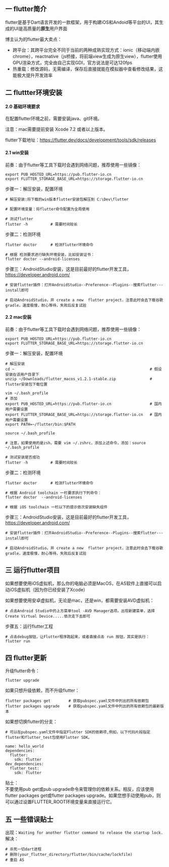 ## 一 flutter简介  

flutter是基于Dart语言开发的一款框架，用于构建iOS和Andoid等平台的UI，其生成的UI是高质量的**原生**用户界面 

博主认为的flutter最大卖点：
- 跨平台：其跨平台完全不同于当前的两种成熟实现方式：ionic（移动端内嵌chrome），reactnative（js桥接，将前端view生成为原生view），flutter使用GPU渲染方式，完全由自己实现GDI，官方说法是可达120fps
- 热重载：修改源码，无需编译，保存后直接就能在模拟器中查看修改结果，这能极大提升开发效率

## 二 fluttter环境安装

#### 2.0 基础环境要求

在配置flutter环境之前，需要安装java、git环境。  

注意：mac需要提前安装 Xcode 7.2 或者以上版本。  

flutter下载地址：https://flutter.dev/docs/development/tools/sdk/releases 

#### 2.1 win安装

前奏：由于flutter等工具下载时会遇到网络问题，推荐使用一些镜像：
```
export PUB_HOSTED_URL=https://pub.flutter-io.cn
export FLUTTER_STORAGE_BASE_URL=https://storage.flutter-io.cn
```

步骤一：解压安装，配置环境
```
# 解压安装:将下载的win版本flutter安装包解压到 C:\Dev\flutter

# 配置环境变量：将flutter命令配置为全局使用

# 测试flutter
flutter -h          # 需要时间较长                                              
```

步骤二：检测环境
```
flutter doctor      # 检测flutter环境命令

# 根据 检测要求进行缺失环境安装，比如安装证书：
flutter doctor --android-licenses
```

步骤三：AndroidStudio安装，这是目前最好的flutter开发工具，https://developer.android.com/
```
# 安装flutter插件：打开AndroidStudio--Preference--Plugins--搜索flutter---install即可

# 启动AndroidStudio，并 create a new  flutter project，注意此时会去下载谷歌gradle，速度极慢，耐心等待，失败后反复试验

```

#### 2.2 mac安装

前奏：由于flutter等工具下载时会遇到网络问题，推荐使用一些镜像：
```
export PUB_HOSTED_URL=https://pub.flutter-io.cn
export FLUTTER_STORAGE_BASE_URL=https://storage.flutter-io.cn
```

步骤一：解压安装，配置环境
```
# 解压安装
cd ~                                                            # 假设安装在该用户目录下
unzip ~/Downloads/flutter_macos_v1.2.1-stable.zip               # flutter安装包下载位置

vim ~/.bash_profile
# 添加
export PUB_HOSTED_URL=https://pub.flutter-io.cn                 # 国内用户需要设置
export FLUTTER_STORAGE_BASE_URL=https://storage.flutter-io.cn   # 国内用户需要设置
export PATH=~/flutter/bin:$PATH

source ~/.bash_profile

# 注意，如果使用的是zsh，需要 vim ~/.zshrc，添加上述命令，添加：source ~/.bash_profile

# 测试安装是否成功
flutter -h          # 需要时间较长                                              
```

步骤二：检测环境
```
flutter doctor      # 检测flutter环境命令

# 根据 Android toolchain 一栏要求执行下列命令：
flutter doctor  --android-licenses

# 根据 iOS toolchain 一栏以下的提示依次安装缺失组件
```

步骤三：AndroidStudio安装，这是目前最好的flutter开发工具，https://developer.android.com/
```
# 安装flutter插件：打开AndroidStudio--Preference--Plugins--搜索flutter---install即可

# 启动AndroidStudio，并 create a new  flutter project，注意此时会去下载谷歌gradle，速度极慢，耐心等待，失败后反复试验

```

## 三 运行flutter项目

如果想要使用iOS虚拟机，那么你的电脑必须是MacOS，在AS软件上直接可以启动iOS虚拟机（因为你已经安装了Xcode）  

如果想要使用安卓虚拟机，无论是mac，还是win，都需要安装AVD虚拟机：
```
# 点击Android Studio中的上方菜单tool -AVD Manager选项。出现新建菜单，选择Create Virtual Device.....依次走下去即可
```

步骤五：运行flutter工程
```
# 点击debug按钮，让Flutter程序跑起来，或者直接点击 run 按钮，其实是执行：flutter run
```

## 四 flutter更新

升级flutter命令：
```
flutter upgrade
```

如果只想升级依赖，而不升级flutter：
```
flutter packages get        # 获取pubspec.yaml文件中列出的所有依赖包
flutter packages upgrade    # 获取pubspec.yaml文件中列出的所有依赖包的最新版本
```

如果想切换flutter的分支：
```
# 可以在pubspec.yaml文件中指定Flutter SDK的依赖项,例如，以下代码片段指定flutter和flutter_test包使用Flutter SDK。

name: hello_world
dependencies:
  flutter:
    sdk: flutter
dev_dependencies:
  flutter_test:
    sdk: flutter
```

贴士：  
不要使用pub get或pub upgrade命令来管理你的依赖关系。相反，应该使用flutter packages get或flutter packages upgrade。如果您想手动使用pub，则可以通过设置FLUTTER_ROOT环境变量来直接运行它。

## 五 一些错误贴士

出现：`Waiting for another flutter command to release the startup lock.`解决：
```
# 杀死一切dart进程
# 删除(your_flutter_directory/flutter/bin/cache/lockfile)
# 重启 AS
```